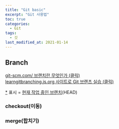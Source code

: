 ```yaml
---
title: "Git basic"
excerpt: "Git 사용법"
toc: true
categories: 
  - Git
tags: 
  - 깃
last_modified_at: 2021-01-14
---
```




## Branch

[<U>git-scm.com/ 브랜치란 무엇인가 (클릭)</U>](https://git-scm.com/book/ko/v2/Git-%EB%B8%8C%EB%9E%9C%EC%B9%98-%EB%B8%8C%EB%9E%9C%EC%B9%98%EB%9E%80-%EB%AC%B4%EC%97%87%EC%9D%B8%EA%B0%80)  
[<U>learngitbranching.js.org 사이트로 Git 브랜츠 실습 (클릭)</U>](https://learngitbranching.js.org/?locale=ko)

<U>\*</U> 표시 \= <U>현재 작업 중인 브랜치</U>(HEAD)

### checkout(이동)

### merge(합치기)
